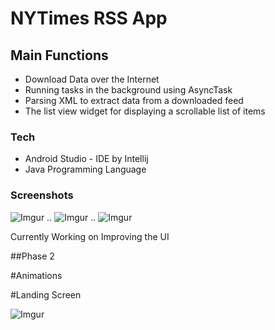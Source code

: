 # NYTimes RSS App 


## Main Functions 
- Download Data over the Internet 
- Running tasks in the background using AsyncTask 
- Parsing XML to extract data from a downloaded feed 
- The list view widget for displaying a scrollable list of items 



### Tech
- Android Studio - IDE by Intellij
- Java Programming Language 

### Screenshots 
![Imgur](https://i.imgur.com/fMN8p8cm.png) .. ![Imgur](https://i.imgur.com/LTrePhvm.png) .. ![Imgur](https://i.imgur.com/xm7pLljm.png)

Currently Working on Improving the UI

##Phase 2 

#Animations 

#Landing Screen 

![Imgur](https://i.imgur.com/zxYk0qd.png)









